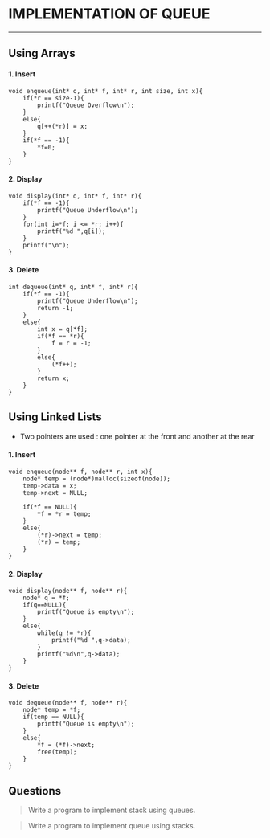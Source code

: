 # IMPLEMENTATION OF QUEUE
---

## Using Arrays
#### 1. Insert
```
void enqueue(int* q, int* f, int* r, int size, int x){
    if(*r == size-1){
        printf("Queue Overflow\n");
    }
    else{
        q[++(*r)] = x;
    }
    if(*f == -1){
        *f=0;
    }
}
```

#### 2. Display
```
void display(int* q, int* f, int* r){
    if(*f == -1){
        printf("Queue Underflow\n");
    }
    for(int i=*f; i <= *r; i++){
        printf("%d ",q[i]);
    }
    printf("\n");
}
```

#### 3. Delete
```
int dequeue(int* q, int* f, int* r){
    if(*f == -1){
        printf("Queue Underflow\n");
        return -1;
    }
    else{
        int x = q[*f];
        if(*f == *r){
            f = r = -1;
        }
        else{
            (*f++);
        }
        return x;
    }
}
```


## Using Linked Lists
- Two pointers are used : one pointer at the front and another at the rear

#### 1. Insert
```
void enqueue(node** f, node** r, int x){
    node* temp = (node*)malloc(sizeof(node));
    temp->data = x;
    temp->next = NULL;

    if(*f == NULL){
        *f = *r = temp;
    }
    else{
        (*r)->next = temp;
        (*r) = temp;
    }
}
```

#### 2. Display
```
void display(node** f, node** r){
    node* q = *f;
    if(q==NULL){
        printf("Queue is empty\n");
    }
    else{
        while(q != *r){
            printf("%d ",q->data);
        }
        printf("%d\n",q->data);
    }
}
```

#### 3. Delete
```
void dequeue(node** f, node** r){
    node* temp = *f;
    if(temp == NULL){
        printf("Queue is empty\n");
    }
    else{
        *f = (*f)->next;
        free(temp);
    }
}
```

## Questions
>Write a program to implement stack using queues.

> Write a program to implement queue using stacks.

